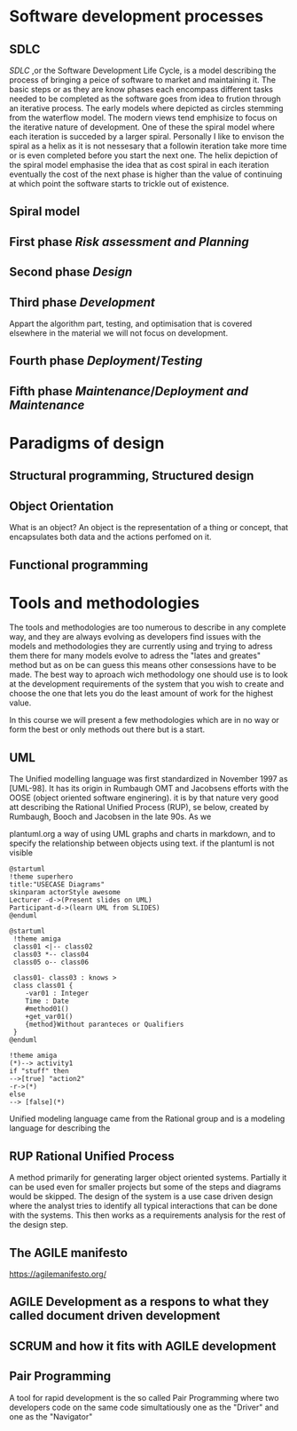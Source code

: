 # Software development processes

## SDLC
 *SDLC* ,or the Software Development Life Cycle, is a model describing the process of bringing a peice of software to market and maintaining it. The basic steps or as they are know phases each encompass different tasks  needed to be completed as the software goes from idea to frution through an iterative process. The early models where depicted as circles stemming from the waterflow model. The modern views tend emphisize to focus on the iterative nature of development. <rewrite> One of these the spiral model where each iteration is succeded by a larger spiral. Personally I like to envison the spiral as a helix as it is not nessesary that a followin iteration take more time or is even completed before you start the next one. The helix depiction of the spiral model emphasise the idea that as cost spiral in each iteration eventually the cost of the next phase is higher than the value of continuing at which point the software starts to trickle out of existence.

## Spiral model

## First phase *Risk assessment and Planning*

## Second phase  *Design*

## Third phase *Development*
 Appart the algorithm part, testing, and optimisation that is covered elsewhere in the material we will not focus on development.

## Fourth phase *Deployment*/*Testing*

## Fifth phase *Maintenance*/*Deployment and Maintenance*

# Paradigms of design

## Structural programming, Structured design

## Object Orientation
What is an object? An object is the representation of a thing or concept, that encapsulates both data and the actions perfomed on it.

## Functional programming


# Tools and methodologies  
The tools and methodologies are too numerous to describe in any complete way,<rewrite> and they are always evolving as developers find issues with the models and methodologies they are currently using and trying to adress them there for many models evolve to adress the "lates and greates" method but as on be can guess this means other consessions have to be made. 
<explain system>
The best way to aproach wich methodology one should use is to look at the development requirements of the system that you wish to create and choose the one that lets you do the least amount of work for the highest value. 

In this course we will present a few methodologies which are in no way or form the best or only methods out there but is a start.


## UML
The Unified modelling language was first standardized in November 1997 as [UML-98]. It has its origin in Rumbaugh OMT and Jacobsens efforts with the OOSE (object oriented software enginering). it is by that nature very good att describing the Rational Unified Process (RUP), se below, created by Rumbaugh, Booch and Jacobsen in the late 90s. As we 

plantuml.org a way of using UML graphs and charts in markdown, and to specify the relationship between objects using text.
if the plantuml is not visible

```plantuml
@startuml
!theme superhero
title:"USECASE Diagrams"
skinparam actorStyle awesome
Lecturer -d->(Present slides on UML)
Participant-d->(learn UML from SLIDES)
@enduml
```
```plantuml
@startuml
 !theme amiga
 class01 <|-- class02
 class03 *-- class04
 class05 o-- class06

 class01- class03 : knows >
 class class01 {
    -var01 : Integer
    Time : Date
    #method01()
    +get_var01()
    {method}Without paranteces or Qualifiers
 }
@enduml
```

```plantuml
!theme amiga 
(*)--> activity1
if "stuff" then 
-->[true] "action2"
-r->(*)
else 
--> [false](*)
```
Unified modeling language came from the Rational group and is a modeling language for describing the

## RUP Rational Unified Process
A method primarily for generating larger object oriented systems. Partially it can be used even for smaller projects but some of the steps and diagrams would be skipped. The design of the system is a use case driven design where the analyst tries to identify all typical interactions that can be done with the systems. This then works as a requirements analysis for the rest of the design step.





## The AGILE manifesto
https://agilemanifesto.org/

## AGILE Development as a respons to what they called document driven development

## SCRUM and how it fits with AGILE development

## Pair Programming 
 A tool for rapid development is the so called Pair Programming where two developers code on the same code simultatiously one as the "Driver" and one as the "Navigator" 